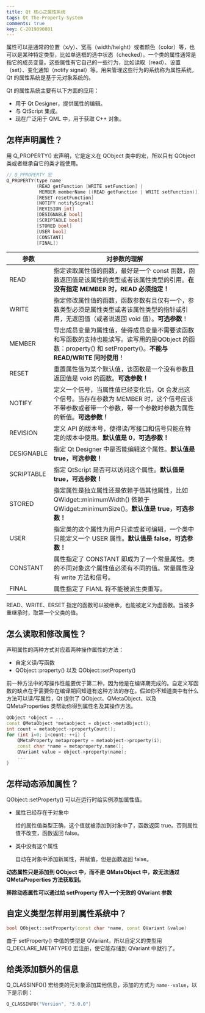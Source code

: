 ```yaml
---
title: Qt 核心之属性系统
tags: Qt The-Property-System
comments: true
key: C-2019090801
---
```


属性可以是通常的位置（x/y）、宽高（width/height）或者颜色（color）等，也可以是某种特定类型，比如单选框的选中状态（checked）。一个类的属性通常是指它的成员变量。这些属性有它自己的一些行为，比如读取（read）、设置（set）、变化通知（notify signal）等。用来管理这些行为的系统称为属性系统，Qt 的属性系统是基于元对象系统的。

Qt 的属性系统主要有以下方面的应用：

* 用于 Qt Designer，提供属性的编辑。
* 与 QtScript 集成。
* 现在广泛用于 QML 中，用于获取 C++ 对象。



## 怎样声明属性？

用 Q_PROPERTY() 宏声明，它是定义在 QObject 类中的宏，所以只有 QObject 类或者继承自它的类才能使用。

```c++
// Q_PPROPERTY 宏
Q_PROPERTY(type name
           (READ getFunction [WRITE setFunction] |
            MEMBER memberName [(READ getFunction | WRITE setFunction)])
           [RESET resetFunction]
           [NOTIFY notifySignal]
           [REVISION int]
           [DESIGNABLE bool]
           [SCRIPTABLE bool]
           [STORED bool]
           [USER bool]
           [CONSTANT]
           [FINAL])
```

| 参数       | 对参数的理解                                                 |
| ---------- | ------------------------------------------------------------ |
| READ       | 指定读取属性值的函数，最好是一个 const 函数，函数返回值是该属性的类型或者该属性类型的引用。**在没有指定 MEMBER 时，READ 必须指定！** |
| WRITE      | 指定修改属性值的函数，函数参数有且仅有一个，参数类型必须是属性类型或者该属性类型的指针或引用，无返回值（或者说返回 void 值）。**可选参数**！ |
| MEMBER     | 导出成员变量为属性值，使得成员变量不需要读函数和写函数的支持也能读写。读写用的是QObject 的函数：property() 和 setProperty()。**不能与 READ/WRITE 同时使用**！ |
| RESET      | 重置属性值为某个默认值，该函数是一个没有参数且返回值是 void 的函数。**可选参数！** |
| NOTIFY     | 定义一个信号，当属性值已经变化后，Qt 会发出这个信号。当存在参数为 MEMBER 时，这个信号应该不带参数或者带一个参数，带一个参数时参数为属性的新值。**可选参数！** |
| REVISION   | 定义 API 的版本号，使得读/写接口和信号只能在特定的版本中使用。**默认值是 0，可选参数！** |
| DESIGNABLE | 指定 Qt Designer 中是否能编辑这个属性。**默认值是 true，可选参数！** |
| SCRIPTABLE | 指定 QtScript 是否可以访问这个属性。**默认值是 true，可选参数！** |
| STORED     | 指定属性是独立属性还是依赖于值其他属性，比如 QWidget::minimumWidth() 依赖于 QWidget::minimumSize()。**默认值是 true，可选参数！** |
| USER       | 指定类的这个属性为用户只读或者可编辑，一个类中只能定义一个 USER 属性。**默认值是 false，可选参数！** |
| CONSTANT   | 属性指定了 CONSTANT 即成为了一个常量属性。类的不同对象这个属性值必须有不同的值。常量属性没有 write 方法和信号。 |
| FINAL      | 属性指定了 FIANL 将不能被派生类重写。                        |

READ、WRITE、ERSET 指定的函数可以被继承，也能被定义为虚函数。当被多重继承时，取第一个父类的值。



## 怎么读取和修改属性？

声明属性的两种方式对应着两种操作属性的方法：

* 自定义读/写函数
* QObject::property() 以及 QObject::setProperty()

前一种方法中的写操作性能要优于第二种，因为他是在编译期完成的。自定义写函数的缺点在于需要你在编译期间知道有这种方法的存在。假如你不知道类中有什么方法可以读/写属性，Qt 提供了 QObject、QMetaObject、以及 QMetaProperties 类帮助你得到属性名及其操作方法。

```c++
QObject *object = ...
const QMetaObject *metaobject = object->metaObject();
int count = metaobject->propertyCount();
for (int i=0; i<count; ++i) {
    QMetaProperty metaproperty = metaobject->property(i);
    const char *name = metaproperty.name();
    QVariant value = object->property(name);
    ...
}
```

## 怎样动态添加属性？

QObject::setProperty() 可以在运行时给实例添加属性值。

* 属性已经存在于对象中

  给的属性值类型正确，这个值就被添加到对象中了，函数返回 true。否则属性值不改变，函数返回 false。

* 类中没有这个属性

  自动在对象中添加新属性，并赋值，但是函数返回 false。

**动态属性只是添加到 QObject 中，而不是 QMateObject 中，故无法通过 QMetaProperties 方法获取到。**

**移除动态属性可以通过给 setProperty 传入一个无效的 QVariant 参数**



## 自定义类型怎样用到属性系统中？

```c++
bool QObject::setProperty(const char *name, const QVariant &value)
```

由于 setProperty() 中值的类型是 QVariant，所以自定义的类型用 Q_DECLARE_METATYPE() 宏注册，使它能存储到 QVariant 中就行了。



## 给类添加额外的信息

Q_CLASSINFO() 宏给类的元对象添加其他信息，添加的方式为 `name--value`，以下是示例：

```c++
Q_CLASSINFO("Version", "3.0.0")
```